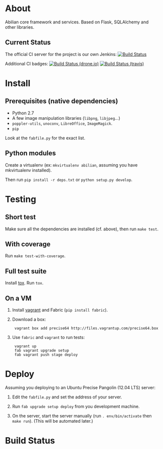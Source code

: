 About
=====

Abilian core framework and services. Based on Flask, SQLAlchemy and other
libraries.

Current Status
--------------

The official CI server for the project is our own Jenkins:
[![Build Status](http://jenkins.abilian.com/job/Abilian-Core/badge/icon)](http://jenkins.abilian.com/job/Abilian-Core/)

Additional CI badges:
[![Build Status (drone.io)](https://drone.io/github.com/abilian/abilian-core/status.png)](https://drone.io/github.com/abilian/abilian-core/latest)
[![Build Status (travis)](https://api.travis-ci.org/abilian/abilian-core.png)](https://travis-ci.org/abilian/abilian-core)

Install
=======

Prerequisites (native dependencies)
-----------------------------------

- Python 2.7
- A few image manipulation libraries (`libpng`, `libjpeg`...)
- `poppler-utils`, `unoconv`, `LibreOffice`, `ImageMagick`.
- `pip`

Look at the `fabfile.py` for the exact list.

Python modules
--------------

Create a virtualenv (ex: `mkvirtualenv abilian`, assuming you have
mkvirtualenv installed).

Then run `pip install -r deps.txt` or `python setup.py develop`.


Testing
=======

Short test
----------

Make sure all the dependencies are installed (cf. above), then
run `make test`.

With coverage
-------------

Run `make test-with-coverage`.

Full test suite
---------------

Install [tox](http://pypi.python.org/pypi/tox). Run `tox`.

On a VM
-------

1. Install [vagrant](http://vagrantup.com/) and Fabric (`pip install fabric`).

2. Download a box:

        vagrant box add precise64 http://files.vagrantup.com/precise64.box

3. Use `fabric` and `vagrant` to run tests:

        vagrant up
        fab vagrant upgrade setup
        fab vagrant push stage deploy


Deploy
======

Assuming you deploying to an Ubuntu Precise Pangolin (12.04 LTS) server:

1. Edit the `fabfile.py` and set the address of your server.

2. Run `fab upgrade setup deploy` from you development machine.

3. On the server, start the server manually (run `. env/bin/activate` then `make run`).
   (This will be automated later.)


Build Status
============

